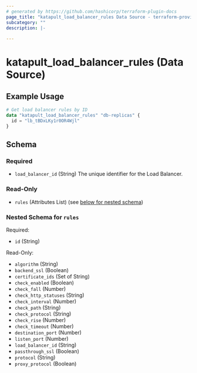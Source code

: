 ```yaml
---
# generated by https://github.com/hashicorp/terraform-plugin-docs
page_title: "katapult_load_balancer_rules Data Source - terraform-provider-katapult"
subcategory: ""
description: |-
  
---
```


# katapult_load_balancer_rules (Data Source)



## Example Usage

```terraform
# Get load balancer rules by ID
data "katapult_load_balancer_rules" "db-replicas" {
  id = "lb_tBDxLKy1r0OR4Wjl"
}
```

<!-- schema generated by tfplugindocs -->
## Schema

### Required

- `load_balancer_id` (String) The unique identifier for the Load Balancer.

### Read-Only

- `rules` (Attributes List) (see [below for nested schema](#nestedatt--rules))

<a id="nestedatt--rules"></a>
### Nested Schema for `rules`

Required:

- `id` (String)

Read-Only:

- `algorithm` (String)
- `backend_ssl` (Boolean)
- `certificate_ids` (Set of String)
- `check_enabled` (Boolean)
- `check_fall` (Number)
- `check_http_statuses` (String)
- `check_interval` (Number)
- `check_path` (String)
- `check_protocol` (String)
- `check_rise` (Number)
- `check_timeout` (Number)
- `destination_port` (Number)
- `listen_port` (Number)
- `load_balancer_id` (String)
- `passthrough_ssl` (Boolean)
- `protocol` (String)
- `proxy_protocol` (Boolean)


